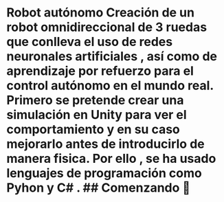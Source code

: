 # Robot autónomo  Creación de un robot omnidireccional de 3 ruedas que conlleva el uso de redes neuronales artificiales , así como de aprendizaje por refuerzo para el control autónomo en el mundo real.  Primero se pretende crear una simulación en Unity para ver el comportamiento y en su caso mejorarlo antes de introducirlo de manera fisica. Por ello , se ha usado lenguajes de programación como Pyhon y C# .  ## Comenzando 🚀
